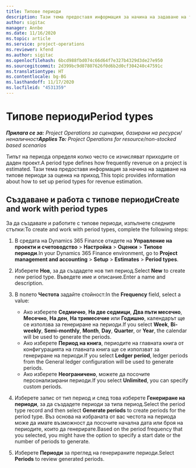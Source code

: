```yaml
---
title: Типове периоди
description: Тази тема предоставя информация за начина на задаване на типове периоди за оценка на приход.
author: sigitac
manager: Annbe
ms.date: 11/16/2020
ms.topic: article
ms.service: project-operations
ms.reviewer: kfend
ms.author: sigitac
ms.openlocfilehash: 6bcd988fbd074c66d64f7e327b4329d3de27e950
ms.sourcegitcommit: 2d399bc9d07807626f0d6b2d0cf304240c47591c
ms.translationtype: HT
ms.contentlocale: bg-BG
ms.lasthandoff: 11/17/2020
ms.locfileid: "4531359"
---
```

# <a name="period-types"></a><span data-ttu-id="c4455-103">Типове периоди</span><span class="sxs-lookup"><span data-stu-id="c4455-103">Period types</span></span>

<span data-ttu-id="c4455-104">_**Прилага се за:** Project Operations за сценарии, базирани на ресурси/неналичност_</span><span class="sxs-lookup"><span data-stu-id="c4455-104">_**Applies To:** Project Operations for resource/non-stocked based scenarios_</span></span>

<span data-ttu-id="c4455-105">Типът на периода определя колко често се изчисляват приходите от даден проект.</span><span class="sxs-lookup"><span data-stu-id="c4455-105">A period type defines how frequently revenue on a project is estimated.</span></span> <span data-ttu-id="c4455-106">Тази тема предоставя информация за начина на задаване на типове периоди за оценка на приход.</span><span class="sxs-lookup"><span data-stu-id="c4455-106">This topic provides information about how to set up period types for revenue estimation.</span></span> 

## <a name="create-and-work-with-period-types"></a><span data-ttu-id="c4455-107">Създаване и работа с типове периоди</span><span class="sxs-lookup"><span data-stu-id="c4455-107">Create and work with period types</span></span>
<span data-ttu-id="c4455-108">За да създавате и работите с типове периоди, изпълнете следните стъпки:</span><span class="sxs-lookup"><span data-stu-id="c4455-108">To create and work with period types, complete the following steps:</span></span>

1. <span data-ttu-id="c4455-109">В средата на Dynamics 365 Finance отидете на **Управление на проекти и счетоводство** > **Настройка** > **Оценки** > **Типове периоди**.</span><span class="sxs-lookup"><span data-stu-id="c4455-109">In your Dynamics 365 Finance environment, go to **Project management and accounting** > **Setup** > **Estimates** > **Period types**.</span></span>
2. <span data-ttu-id="c4455-110">Изберете **Нов**, за да създадете нов тип период.</span><span class="sxs-lookup"><span data-stu-id="c4455-110">Select **New** to create new period type.</span></span> <span data-ttu-id="c4455-111">Въведете име и описание.</span><span class="sxs-lookup"><span data-stu-id="c4455-111">Enter a name and description.</span></span>
3. <span data-ttu-id="c4455-112">В полето **Честота** задайте стойност:</span><span class="sxs-lookup"><span data-stu-id="c4455-112">In the **Frequency** field, select a value:</span></span>

    - <span data-ttu-id="c4455-113">Ако изберете **Седмично**, **На две седмици**, **Два пъти месечно**, **Месечно**, **На ден**, **На тримесечие** или **Годишно**, календарът ще се използва за генериране на периоди.</span><span class="sxs-lookup"><span data-stu-id="c4455-113">If you select **Week**, **Bi-weekly**, **Semi-monthly**, **Month**, **Day**, **Quarter**, or **Year**, the calendar will be used to generate the periods.</span></span> 
    - <span data-ttu-id="c4455-114">Ако изберете **Период на книга**, периодите на главната книга от конфигурацията на главната книга ще се използват за генериране на периоди.</span><span class="sxs-lookup"><span data-stu-id="c4455-114">If you select **Ledger period**, ledger periods from the General ledger configuration will be used to generate periods.</span></span>
    - <span data-ttu-id="c4455-115">Ако изберете **Неограничено**, можете да посочите персонализирани периоди.</span><span class="sxs-lookup"><span data-stu-id="c4455-115">If you select **Unlimited**, you can specify custom periods.</span></span>
4. <span data-ttu-id="c4455-116">Изберете запис от тип период и след това изберете **Генериране на периоди**, за да създадете периоди за типа период.</span><span class="sxs-lookup"><span data-stu-id="c4455-116">Select the period type record and then select **Generate periods** to create periods for the period type.</span></span> <span data-ttu-id="c4455-117">Въз основа на избраната от вас честота на периода може да имате възможност да посочите начална дата или броя на периодите, които да генерирате.</span><span class="sxs-lookup"><span data-stu-id="c4455-117">Based on the period frequency that you selected, you might have the option to specify a start date or the number of periods to generate.</span></span>
5. <span data-ttu-id="c4455-118">Изберете **Периоди** за преглед на генерираните периоди.</span><span class="sxs-lookup"><span data-stu-id="c4455-118">Select **Periods** to review generated periods.</span></span>

